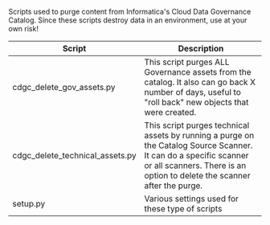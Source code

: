 Scripts used to purge content from Informatica's Cloud Data Governance Catalog. Since these scripts destroy data in an environment, use at your own risk!

| Script                          | Description                                                                                                                                                                                   |
|---------------------------------|-----------------------------------------------------------------------------------------------------------------------------------------------------------------------------------------------|
| cdgc_delete_gov_assets.py       | This script purges ALL Governance assets from the catalog. It also can go back X number of days, useful to "roll back" new objects that were created.                                         |
| cdgc_delete_technical_assets.py | This script purges technical assets by running a purge on the Catalog Source Scanner. It can do a specific scanner or all scanners. There is an option to delete the scanner after the purge. |
| setup.py                        | Various settings used for these type of scripts                                                                                                                                               |
